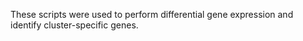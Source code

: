These scripts were used to perform differential gene expression and identify cluster-specific genes.
